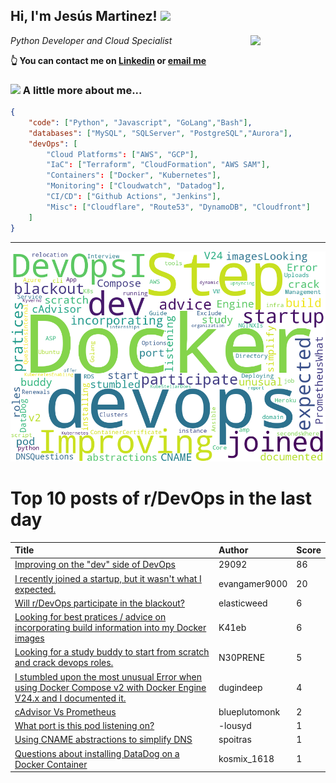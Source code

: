 <!--
**jmartinezl/jmartinezl** is a ✨ _special_ ✨ repository because its `README.md` (this file) appears on your GitHub profile.

Here are some ideas to get you started:

- 🔭 I’m currently working on ...
- 🌱 I’m currently learning ...
- 👯 I’m looking to collaborate on ...
- 🤔 I’m looking for help with ...
- 💬 Ask me about ...
- 📫 How to reach me: ...
- 😄 Pronouns: ...
- ⚡ Fun fact: ...
-->

<h2>Hi, I'm Jesús Martinez! <img src="https://media.giphy.com/media/WUlplcMpOCEmTGBtBW/giphy.gif" width="30"> </h2>
<img align='right' src="https://media.giphy.com/media/NytMLKyiaIh6VH9SPm/giphy.gif" width="120">
<p><em>Python Developer and Cloud Specialist
</em></p>

**👆 You can contact me on [Linkedin](https://www.linkedin.com/in/jes%C3%BAs-martinez-2b7b10104/) or [email me](mailto:jesus.mtz.lorenzo@gmail.com)**

### <img src="https://media.giphy.com/media/VgCDAzcKvsR6OM0uWg/giphy.gif" width="50"> A little more about me...  

```json
{
    "code": ["Python", "Javascript", "GoLang","Bash"],
    "databases": ["MySQL", "SQLServer", "PostgreSQL","Aurora"],
    "devOps": [
        "Cloud Platforms": ["AWS", "GCP"],
        "IaC": ["Terraform", "CloudFormation", "AWS SAM"],
        "Containers": ["Docker", "Kubernetes"],
        "Monitoring": ["Cloudwatch", "Datadog"],
        "CI/CD": ["Github Actions", "Jenkins"],
        "Misc": ["Cloudflare", "Route53", "DynamoDB", "Cloudfront"]
    ]
}
```
---

![Wordcloud](./cloud.png)

# Top 10 posts of r/DevOps in the last day

| Title | Author | Score |
|:---|:---|:---|
| [Improving on the "dev" side of DevOps](https://www.reddit.com/r/devops/comments/1449u5k/improving_on_the_dev_side_of_devops/) | 29092 | 86 |
| [I recently joined a startup, but it wasn't what I expected.](https://www.reddit.com/r/devops/comments/144epqh/i_recently_joined_a_startup_but_it_wasnt_what_i/) | evangamer9000 | 20 |
| [Will r/DevOps participate in the blackout?](https://www.reddit.com/r/devops/comments/144j2vt/will_rdevops_participate_in_the_blackout/) | elasticweed | 6 |
| [Looking for best pratices / advice on incorporating build information into my Docker images](https://www.reddit.com/r/devops/comments/144dlcg/looking_for_best_pratices_advice_on_incorporating/) | K41eb | 6 |
| [Looking for a study buddy to start from scratch and crack devops roles.](https://www.reddit.com/r/devops/comments/144i8dk/looking_for_a_study_buddy_to_start_from_scratch/) | N30PRENE | 5 |
| [I stumbled upon the most unusual Error when using Docker Compose v2 with Docker Engine V24.x and I documented it.](https://www.reddit.com/r/devops/comments/144hhc2/i_stumbled_upon_the_most_unusual_error_when_using/) | dugindeep | 4 |
| [cAdvisor Vs Prometheus](https://www.reddit.com/r/devops/comments/144j7rg/cadvisor_vs_prometheus/) | blueplutomonk | 2 |
| [What port is this pod listening on?](https://www.reddit.com/r/devops/comments/144fjar/what_port_is_this_pod_listening_on/) | -lousyd | 1 |
| [Using CNAME abstractions to simplify DNS](https://www.reddit.com/r/devops/comments/144dlck/using_cname_abstractions_to_simplify_dns/) | spoitras | 1 |
| [Questions about installing DataDog on a Docker Container](https://www.reddit.com/r/devops/comments/144de5g/questions_about_installing_datadog_on_a_docker/) | kosmix_1618 | 1 |
